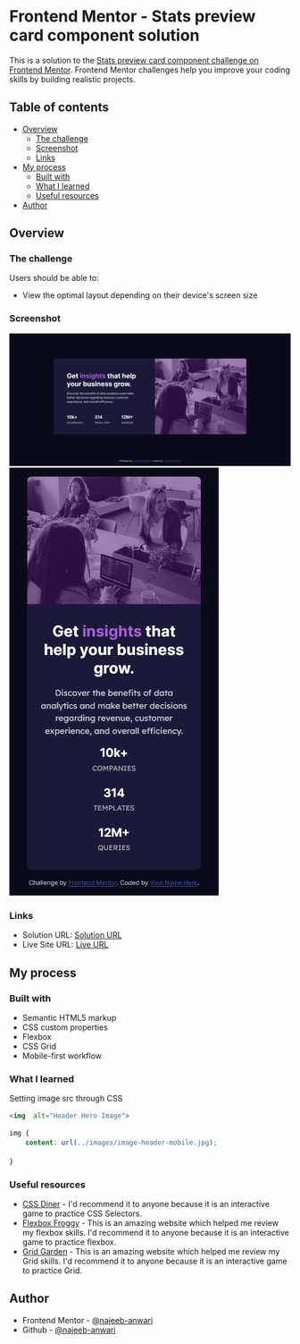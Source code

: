 # Frontend Mentor - Stats preview card component solution

This is a solution to the [Stats preview card component challenge on Frontend Mentor](https://www.frontendmentor.io/challenges/stats-preview-card-component-8JqbgoU62). Frontend Mentor challenges help you improve your coding skills by building realistic projects. 

## Table of contents

- [Overview](#overview)
  - [The challenge](#the-challenge)
  - [Screenshot](#screenshot)
  - [Links](#links)
- [My process](#my-process)
  - [Built with](#built-with)
  - [What I learned](#what-i-learned)
  - [Useful resources](#useful-resources)
- [Author](#author)

## Overview

### The challenge

Users should be able to:

- View the optimal layout depending on their device's screen size

### Screenshot

![](./images/screenshots/desktop-design.png)
![](./images/screenshots/mobile-design.png)


### Links

- Solution URL: [Solution URL](https://github.com/najeeb-anwari/stats-preview-card-component-using-flexbox-and-grid)
- Live Site URL: [Live URL](https://najeeb-anwari.github.io/stats-preview-card-component-using-flexbox-and-grid/)

## My process

### Built with

- Semantic HTML5 markup
- CSS custom properties
- Flexbox
- CSS Grid
- Mobile-first workflow

### What I learned

Setting image src through CSS

```html
<img  alt="Header Hero Image">
```
```css
img {
    content: url(../images/image-header-mobile.jpg);
  
}
```

### Useful resources

- [CSS Diner](https://flukeout.github.io/) - I'd recommend it to anyone because it is an interactive game to practice CSS Selectors.
- [Flexbox Froggy](https://flexboxfroggy.com/) - This is an amazing website which helped me review my flexbox skills. I'd recommend it to anyone because it is an interactive game to practice flexbox.
- [Grid Garden](https://cssgridgarden.com/) - This is an amazing website which helped me review my Grid skills. I'd recommend it to anyone because it is an interactive game to practice Grid.

## Author

- Frontend Mentor - [@najeeb-anwari](https://www.frontendmentor.io/profile/najeeb-anwari)
- Github - [@najeeb-anwari](https://github.com/najeeb-anwari)
